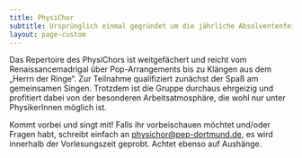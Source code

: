 ```yaml
---
title: PhysiChor
subtitle: Ursprünglich einmal gegründet um die jährliche Absolventenfeier musikalisch zu untermalen, probt das Ensemble inzwischen wöchentlich.
layout: page-custom
---
```


<div class="box" markdown="1">

Das Repertoire des PhysiChors ist weitgefächert und reicht vom
Renaissancemadrigal über Pop-Arrangements bis zu Klängen aus dem „Herrn der Ringe“.
Zur Teilnahme qualifiziert zunächst der Spaß am gemeinsamen Singen.
Trotzdem ist die Gruppe durchaus ehrgeizig und profitiert dabei von der
besonderen Arbeitsatmosphäre, die wohl nur unter PhysikerInnen möglich ist.

Kommt vorbei und singt mit! Falls ihr vorbeischauen möchtet und/oder Fragen habt,
schreibt einfach an [physichor@pep-dortmund.de](mailto:physichor@pep-dortmund.de),
es wird innerhalb der Vorlesungszeit geprobt.
Achtet ebenso auf Aushänge.

</div>
